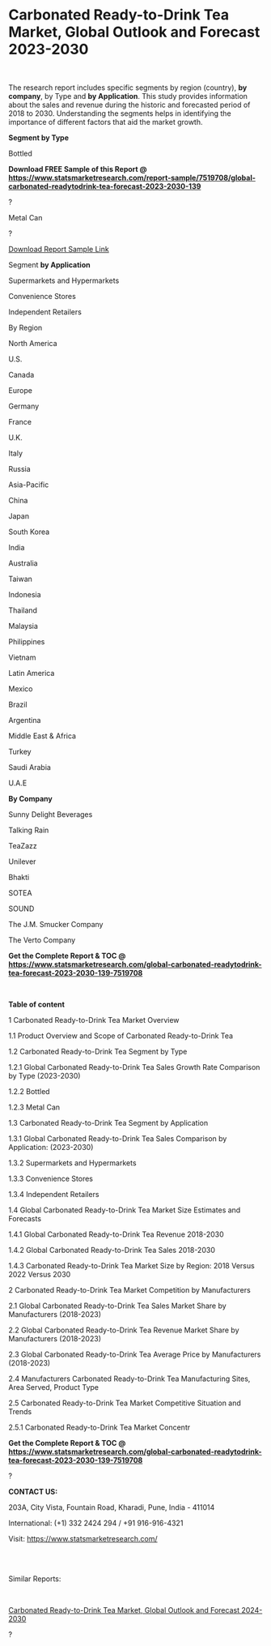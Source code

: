 <h1>Carbonated Ready-to-Drink Tea Market, Global Outlook and Forecast 2023-2030</h1><br/><p>The research report includes specific segments by region (country), <strong>by company</strong>, by Type and <strong>by Application</strong>. This study provides information about the sales and revenue during the historic and forecasted period of 2018 to 2030. Understanding the segments helps in identifying the importance of different factors that aid the market growth.</p>
 
 
 
 <p><strong>Segment by Type</strong></p>
 
 
 
 <p>Bottled</p>
 
 
 
 <div><b>Download FREE Sample of this Report @ <a href="https://www.statsmarketresearch.com/download-free-sample/7519708/global-carbonated-readytodrink-tea-forecast-2023-2030-139">https://www.statsmarketresearch.com/report-sample/7519708/global-carbonated-readytodrink-tea-forecast-2023-2030-139</a></b></div>
 
 
 
 <p>? </p>
 
 
 
 <p>Metal Can</p>
 
 
 
 <p>? </p>
 
 
 
 <p><a href="https://www.statsmarketresearch.com/download-free-sample/7519708/global-carbonated-readytodrink-tea-forecast-2023-2030-139">Download Report Sample Link</a></p>
 
 
 
 <p>Segment <strong>by Application</strong></p>
 
 
 
 <p>Supermarkets and Hypermarkets</p>
 
 
 
 <p>Convenience Stores</p>
 
 
 
 <p>Independent Retailers</p>
 
 
 
 <p>By Region</p>
 
 
 
 <p>North America</p>
 
 
 
 <p>U.S.</p>
 
 
 
 <p>Canada</p>
 
 
 
 <p>Europe</p>
 
 
 
 <p>Germany</p>
 
 
 
 <p>France</p>
 
 
 
 <p>U.K.</p>
 
 
 
 <p>Italy</p>
 
 
 
 <p>Russia</p>
 
 
 
 <p>Asia-Pacific</p>
 
 
 
 <p>China</p>
 
 
 
 <p>Japan</p>
 
 
 
 <p>South Korea</p>
 
 
 
 <p>India</p>
 
 
 
 <p>Australia</p>
 
 
 
 <p>Taiwan</p>
 
 
 
 <p>Indonesia</p>
 
 
 
 <p>Thailand</p>
 
 
 
 <p>Malaysia</p>
 
 
 
 <p>Philippines</p>
 
 
 
 <p>Vietnam</p>
 
 
 
 <p>Latin America</p>
 
 
 
 <p>Mexico</p>
 
 
 
 <p>Brazil</p>
 
 
 
 <p>Argentina</p>
 
 
 
 <p>Middle East & Africa</p>
 
 
 
 <p>Turkey</p>
 
 
 
 <p>Saudi Arabia</p>
 
 
 
 <p>U.A.E</p>
 
 
 
 <p><strong>By Company</strong></p>
 
 
 
 <p>Sunny Delight Beverages</p>
 
 
 
 <p>Talking Rain</p>
 
 
 
 <p>TeaZazz</p>
 
 
 
 <p>Unilever</p>
 
 
 
 <p>Bhakti</p>
 
 
 
 <p>SOTEA</p>
 
 
 
 <p>SOUND</p>
 
 
 
 <p>The J.M. Smucker Company</p>
 
 
 
 <p>The Verto Company</p>
 
 
 
 <div><b>Get the Complete Report & TOC @ <a href="https://www.statsmarketresearch.com/global-carbonated-readytodrink-tea-forecast-2023-2030-139-7519708">https://www.statsmarketresearch.com/global-carbonated-readytodrink-tea-forecast-2023-2030-139-7519708</a></b></div>
 
 
 
 <p><br />
 
 <b>Table of content</b></p>
 
 
 
 <p>1 Carbonated Ready-to-Drink Tea Market Overview<br />
 
 1.1 Product Overview and Scope of Carbonated Ready-to-Drink Tea<br />
 
 1.2 Carbonated Ready-to-Drink Tea Segment by Type<br />
 
 1.2.1 Global Carbonated Ready-to-Drink Tea Sales Growth Rate Comparison by Type (2023-2030)<br />
 
 1.2.2 Bottled<br />
 
 1.2.3 Metal Can<br />
 
 1.3 Carbonated Ready-to-Drink Tea Segment by Application<br />
 
 1.3.1 Global Carbonated Ready-to-Drink Tea Sales Comparison by Application: (2023-2030)<br />
 
 1.3.2 Supermarkets and Hypermarkets<br />
 
 1.3.3 Convenience Stores<br />
 
 1.3.4 Independent Retailers<br />
 
 1.4 Global Carbonated Ready-to-Drink Tea Market Size Estimates and Forecasts<br />
 
 1.4.1 Global Carbonated Ready-to-Drink Tea Revenue 2018-2030<br />
 
 1.4.2 Global Carbonated Ready-to-Drink Tea Sales 2018-2030<br />
 
 1.4.3 Carbonated Ready-to-Drink Tea Market Size by Region: 2018 Versus 2022 Versus 2030<br />
 
 2 Carbonated Ready-to-Drink Tea Market Competition by Manufacturers<br />
 
 2.1 Global Carbonated Ready-to-Drink Tea Sales Market Share by Manufacturers (2018-2023)<br />
 
 2.2 Global Carbonated Ready-to-Drink Tea Revenue Market Share by Manufacturers (2018-2023)<br />
 
 2.3 Global Carbonated Ready-to-Drink Tea Average Price by Manufacturers (2018-2023)<br />
 
 2.4 Manufacturers Carbonated Ready-to-Drink Tea Manufacturing Sites, Area Served, Product Type<br />
 
 2.5 Carbonated Ready-to-Drink Tea Market Competitive Situation and Trends<br />
 
 2.5.1 Carbonated Ready-to-Drink Tea Market Concentr</p>
 
 
 
 <div><b>Get the Complete Report & TOC @ <a href="https://www.statsmarketresearch.com/global-carbonated-readytodrink-tea-forecast-2023-2030-139-7519708">https://www.statsmarketresearch.com/global-carbonated-readytodrink-tea-forecast-2023-2030-139-7519708</a></b></div>
 
 
 
 <p>? </p>
 
 
 
 <p><b>CONTACT US:</b><br />
 
 203A, City Vista, Fountain Road, Kharadi, Pune, India - 411014<br />
 
 International: (+1) 332 2424 294 / +91 916-916-4321<br />
 
 Visit: <a href="https://www.statsmarketresearch.com/">https://www.statsmarketresearch.com/</a><br />
 
 <br />
 
 <br />
 
 Similar Reports:<br />
 
 <br />
 
 <a href="https://www.statsmarketresearch.com/global-carbonated-readytodrink-tea-forecast-2024-2030-741-7902512">Carbonated Ready-to-Drink Tea Market, Global Outlook and Forecast 2024-2030</a><br />
 
 ? </p>